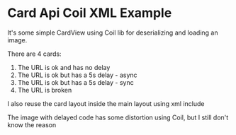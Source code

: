# Card Api Coil XML Example

It's some simple CardView using Coil lib for deserializing and loading an image.

There are 4 cards:
1) The URL is ok and has no delay
2) The URL is ok but has a 5s delay - async
3) The URL is ok but has a 5s delay - sync
4) The URL is broken
   
I also reuse the card layout inside the main layout using xml include

The image with delayed code has some distortion using Coil, but I still don't know the reason
